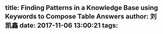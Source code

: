 title: Finding Patterns in a Knowledge Base using Keywords to Compose Table Answers
author: 刘凯鑫
date: 2017-11-06 13:00:21
tags:
---
